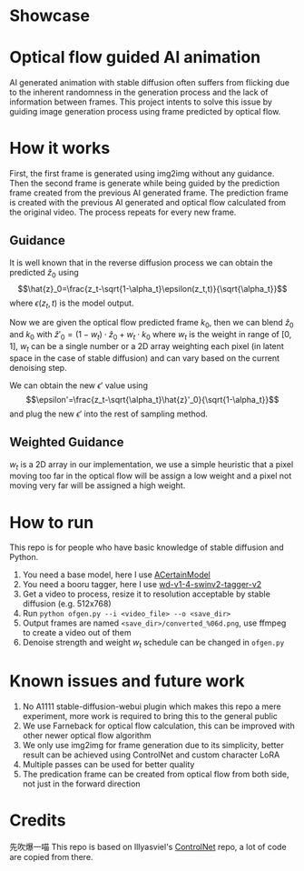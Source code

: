<style TYPE="text/css">
code.has-jax {font: inherit; font-size: 100%; background: inherit; border: inherit;}
</style>
<script type="text/x-mathjax-config">
MathJax.Hub.Config({
    tex2jax: {
        inlineMath: [['$','$'], ['\\(','\\)']],
        skipTags: ['script', 'noscript', 'style', 'textarea', 'pre'] // removed 'code' entry
    }
});
MathJax.Hub.Queue(function() {
    var all = MathJax.Hub.getAllJax(), i;
    for(i = 0; i < all.length; i += 1) {
        all[i].SourceElement().parentNode.className += ' has-jax';
    }
});
</script>
<script type="text/javascript" src="https://cdnjs.cloudflare.com/ajax/libs/mathjax/2.7.4/MathJax.js?config=TeX-AMS_HTML-full"></script>

# Showcase

# Optical flow guided AI animation
AI generated animation with stable diffusion often suffers from flicking due to the inherent randomness in the generation process and the lack of information between frames. This project intents to solve this issue by guiding image generation process using frame predicted by optical flow.
# How it works
First, the first frame is generated using img2img without any guidance. Then the second frame is generate while being guided by the prediction frame created from the previous AI generated frame. The prediction frame is created with the previous AI generated and optical flow calculated from the original video. The process repeats for every new frame.
## Guidance
It is well known that in the reverse diffusion process we can obtain the predicted $\hat{z}_0$ using
$$\hat{z}_0=\frac{z_t-\sqrt{1-\alpha_t}\epsilon(z_t,t)}{\sqrt{\alpha_t}}$$
where $\epsilon(z_t,t)$ is the model output.

Now we are given the optical flow predicted frame $k_0$, then we can blend $\hat{z}_0$ and $k_0$ with $\hat{z}'_0=(1-w_t)\cdot \hat{z}_0+w_t\cdot k_0$ where $w_t$ is the weight in range of $[0,1]$, $w_t$ can be a single number or a 2D array weighting each pixel (in latent space in the case of stable diffusion) and can vary based on the current denoising step.

We can obtain the new $\epsilon'$ value using
$$\epsilon'=\frac{z_t-\sqrt{\alpha_t}\hat{z}'_0}{\sqrt{1-\alpha_t}}$$
and plug the new $\epsilon'$ into the rest of sampling method.

## Weighted Guidance
$w_t$ is a 2D array in our implementation, we use a simple heuristic that a pixel moving too far in the optical flow will be assign a low weight and a pixel not moving very far will be assigned a high weight.

# How to run
This repo is for people who have basic knowledge of stable diffusion and Python.
1. You need a base model, here I use [ACertainModel](https://huggingface.co/JosephusCheung/ACertainModel)
2. You need a booru tagger, here I use [wd-v1-4-swinv2-tagger-v2](https://huggingface.co/SmilingWolf/wd-v1-4-swinv2-tagger-v2)
3. Get a video to process, resize it to resolution acceptable by stable diffusion (e.g. 512x768)
4. Run `python ofgen.py --i <video_file> --o <save_dir>`
5. Output frames are named `<save_dir>/converted_%06d.png`, use ffmpeg to create a video out of them
6. Denoise strength and weight $w_t$ schedule can be changed in `ofgen.py`

# Known issues and future work
1. No A1111 stable-diffusion-webui plugin which makes this repo a mere experiment, more work is required to bring this to the general public
2. We use Farneback for optical flow calculation, this can be improved with other newer optical flow algorithm
3. We only use img2img for frame generation due to its simplicity, better result can be achieved using ControlNet and custom character LoRA
4. Multiple passes can be used for better quality
5. The predication frame can be created from optical flow from both side, not just in the forward direction

# Credits
先吹爆一喵 This repo is based on lllyasviel's [ControlNet](https://github.com/lllyasviel/ControlNet) repo, a lot of code are copied from there. 
